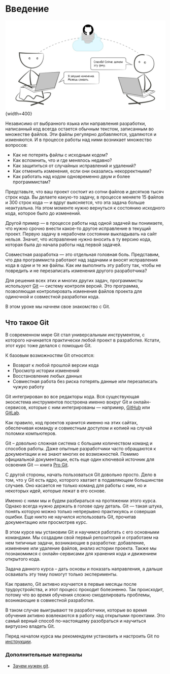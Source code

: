 # Введение

![Введение](../images/git/image_0_1.jpeg){width=400}

Независимо от выбранного языка или направления разработки, написанный код всегда остается обычным текстом, записанным во множестве файлов. Эти файлы регулярно добавляются, удаляются и изменяются. И в процессе работы над ними возникает множество вопросов:
- Как не потерять файлы с исходным кодом?
- Как вспомнить, что и где менялось недавно?
- Как защититься от случайных исправлений и удалений?
- Как отменить изменения, если они оказались некорректными?
- Как работать над кодом одновременно двум и более программистам?

Представьте, что ваш проект состоит из сотни файлов и десятков тысяч строк кода. Вы делаете какую-то задачу, в процессе меняете 15 файлов и 300 строк кода — и вдруг выясняется, что эта задача больше неактуальна. На этом моменте нужно вернуться к состоянию исходного кода, которое было до изменений.

Другой пример — в процессе работы над одной задачей вы понимаете, что нужно срочно внести какое-то другое исправление в текущий проект. Первую задачу в нерабочем состоянии выкладывать на сайт нельзя. Значит, что исправление нужно вносить в ту версию кода, которая была до начала работы над первой задачей.

Совместная разработка — это отдельная головная боль. Представим, что два программиста работают над задачами и вносят исправления кода в одни и те же файлы. Как им выполнить эту работу так, чтобы не повредить и не перезаписать изменения другого разработчика?

Для решения всех этих и многих других задач, программисты используют [Git](https://git-scm.com) — систему контроля версий. Это программа, позволяющая контролировать изменения файлов проекта для одиночной и совместной разработки кода.

В этом уроке мы начнем свое знакомство с Git.

## Что такое Git

В современном мире Git стал универсальным инструментом, с которого начинается практически любой проект в разработке. Кстати, этот курс тоже делался с помощью Git.

К базовым возможностям Git относятся:

- Возврат к любой прошлой версии кода
- Просмотр истории изменений
- Восстановление любых данных
- Совместная работа без риска потерять данные или перезаписать чужую работу

Git интегрирован во все редакторы кода. Вся существующая экосистема инструментов построена именно вокруг Git и онлайн-сервисов, которые с ним интегрированы — например, [GitHub](https://github.com) или [GitLab](https://gitlab.com).

Как правило, код проектов хранится именно на этих сайтах, обеспечивая команду и совместным доступом и копией на случай поломки компьютеров.

Git – довольно сложная система с большим количеством команд и способов работы. Даже опытные разработчики часто обращаются к документации и не знают многих ее возможностей. Помимо официальной документации, есть еще один ключевой источник для освоения Git — книга [Pro Git](https://git-scm.com/book/ru/v2).

С другой стороны, начать пользоваться Git довольно просто. Дело в том, что у Git есть ядро, которого хватает в подавляющем большинстве случаев. Оно касается не только команд для работы с ним, но и некоторых идей, которые лежат в его основе.

Именно с ними мы и будем разбираться на протяжении этого курса. Однако всегда нужно держать в голове одну деталь. Git — такая штука, понять которую можно только непрерывно практикуясь и совершая ошибки. Еще никто не научился использовать Git, прочитав документацию или просмотрев курс.

В этом курсе мы установим Git и научимся работать с его основными командами. Мы создадим свой первый репозиторий и отработаем на нем типичные задачи, возникающие в разработке: добавление, изменение или удаление файлов, анализ истории проекта. Также мы познакомимся с онлайн-сервисами для хранения кода и движением открытого кода.

Задача данного курса – дать основы и показать направления, а дальше осваивать эту тему помогут только эксперименты.

Как правило, Git активно изучается в первые месяцы после трудоустройства, и этот процесс проходит болезненно. Так происходит, потому что во время обучения сложно смоделировать проблемы, возникающие в совместной разработке.

В таком случае выигрывают те разработчики, которые во время обучения активно вовлекаются в работу над открытыми проектами. Это самый верный способ по-настоящему разобраться и научиться виртуозно владеть Git.

Перед началом курса мы рекомендуем установить и настроить Git по [инструкции](https://github.com/Hexlet/ru-instructions/blob/main/git.md).

### Дополнительные материалы
- [Зачем нужен git](https://guides.hexlet.io/ru/git-guide/?_gl=1*yh21mz*_ga*MTExOTQzMTcyNC4xNzAwNTc4NDA3*_ga_PM3R85EKHN*MTcwMDU3ODQwNy4xLjEuMTcwMDU3ODkxNy4wLjAuMA..*_ga_WWGZ6EVHEY*MTcwMDU3ODQwNy4xLjEuMTcwMDU3ODYxOC41OS4wLjA).